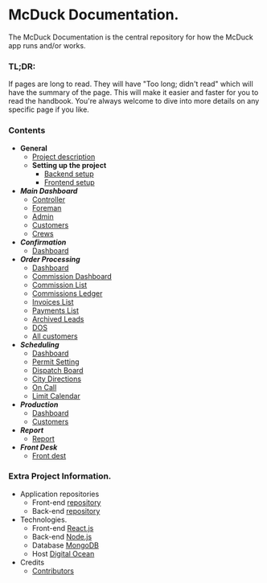 # McDuck Documentation.

The McDuck Documentation is the central repository for how the McDuck app runs and/or works.

### TL;DR:
If pages are long to read. They will have "Too long; didn't read" which will have the summary of the page.
This will make it easier and faster for you to read the handbook.
You're always welcome to dive into more details on any specific page if you like.

### Contents

* **General**
    * [Project description](/general/description/README.md)
    * **Setting up the project**
        * [Backend setup](/general/project-setup/README.md)
        * [Frontend setup](/general/project-setup/README.md)
* **_Main Dashboard_**
    * [Controller](/main/controller/README.md)
    * [Foreman](/main/foreman/README.md)
    * [Admin](/main/admin/README.md)
    * [Customers](/main/customers/README.md)
    * [Crews](/main/crews/README.md)
* **_Confirmation_**
    * [Dashboard](/confirmation/dashboard/README.md)
* **_Order Processing_**
    * [Dashboard](/orderprocessing/dashboard/README.md)
    * [Commission Dashboard](/orderprocessing/commission-dashboard/README.md)
    * [Commission List](/orderprocessing/commission-list/README.md)
    * [Commissions Ledger](/orderprocessing/commissions-ledger/README.md)
    * [Invoices List](/orderprocessing/invoices-list/README.md)
    * [Payments List](/orderprocessing/payments-list/README.md)
    * [Archived Leads](/orderprocessing/archived-leads/README.md)
    * [DOS](/orderprocessing/dos/README.md)
    * [All customers](/orderprocessing/all-customers/README.md)
* **_Scheduling_**
    * [Dashboard](/scheduling/dashboard/README.md)
    * [Permit Setting](/scheduling/permit-setting/README.md)
    * [Dispatch Board](/scheduling/dispatch-board/README.md)
    * [City Directions](/scheduling/city-direction/README.md)
    * [On Call](/scheduling/on-call/README.md)
    * [Limit Calendar](/scheduling/limit-calendar/README.md)
* **_Production_**
    * [Dashboard](/production/dashboard/README.md)
    * [Customers](/production/customers/README.md)
* **_Report_**
    * [Report](/report/reports/README.md)
* **_Front Desk_**
    * [Front dest](/frontdesk/customers/README.md)

### Extra Project Information.
* Application repositories
    * Front-end [repository](https://github.com/monergy/mcduck_frontend)
    * Back-end [repository](https://github.com/monergy/McDuck)
* Technologies.
    * Front-end [React.js](https://reactjs.org/)
    * Back-end [Node.js](https://nodejs.org/en/)
    * Database [MongoDB](https://www.mongodb.com/)
    * Host [Digital Ocean](https://docs.digitalocean.com/)
* Credits
    * [Contributors](/credits/README.md)

